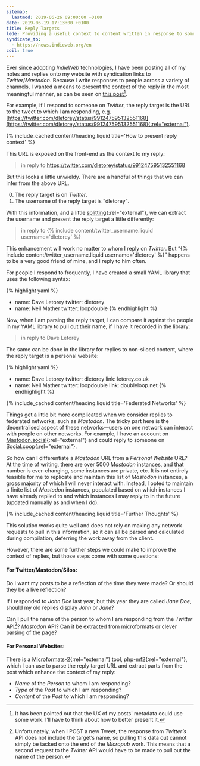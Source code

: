 ```yaml
---
sitemap:
  lastmod: 2019-06-26 09:00:00 +0100
date: 2019-06-19 17:13:00 +0100
title: Reply Targets
lede: Providing a useful context to content written in response to someone else's blog post, tweet, toot, etc. helps a reader to understand the conversational nature of these back-and-forths. What abstractions can we make to the data that holds these reply targets, and how can those abstractions make for a richer reading experience and for a leaner publishing workflow?
syndicate_to:
  - https://news.indieweb.org/en
coil: true
---
```


Ever since adopting *IndieWeb* technologies, I have been posting all of my notes and replies onto my website with syndication links to *Twitter*/*Mastodon*. Because I write responses to people across a variety of channels, I wanted a means to present the context of the reply in the most meaningful manner, as can be seen on [this post](/note/1525182719)[^1].

For example, if I respond to someone on *Twitter*, the reply target is the URL to the tweet to which I am responding, e.g. [https://twitter.com/dletorey/status/991247595132551168](https://twitter.com/dletorey/status/991247595132551168){:rel="external"}.


{% include_cached content/heading.liquid title='How to present reply context' %}

This URL is exposed on the front-end as the context to my reply:

> in reply to https://twitter.com/dletorey/status/991247595132551168

But this looks a little unwieldy. There are a handful of things that we can infer from the above URL.

0. The reply target is on *Twitter*.
0. The username of the reply target is <q>dletorey</q>.

With this information, and a little [splitting](https://shopify.github.io/liquid/filters/split/){:rel="external"}, we can extract the username and present the reply target a little differently:

> in reply to {% include content/twitter_username.liquid username='dletorey' %}

This enhancement will work no matter to whom I reply on *Twitter*. But <q>{% include content/twitter_username.liquid username='dletorey' %}</q> happens to be a very good friend of mine, and I reply to him often.

For people I respond to frequently, I have created a small YAML library that uses the following syntax:

{% highlight yaml %}
- name: Dave Letorey
  twitter: dletorey
- name: Neil Mather
  twitter: loopdouble
{% endhighlight %}

Now, when I am parsing the reply target, I can compare it against the people in my YAML library to pull out their name, if I have it recorded in the library:

> in reply to Dave Letorey

The same can be done in the library for replies to non-siloed content, where the reply target is a personal website:

{% highlight yaml %}
- name: Dave Letorey
  twitter: dletorey
  link: letorey.co.uk
- name: Neil Mather
  twitter: loopdouble
  link: doubleloop.net
{% endhighlight %}


{% include_cached content/heading.liquid title='Federated Networks' %}

Things get a little bit more complicated when we consider replies to federated networks, such as *Mastodon*. The tricky part here is the decentralised aspect of these networks—users on one network can interact with people on other networks. For example, I have an account on [Mastodon.social](https://mastodon.social/){:rel="external"} and could reply to someone on [Social.coop](https://social.coop/){:rel="external"}.

So how can I differentiate a *Mastodon* URL from a *Personal Website* URL? At the time of writing, there are over 5000 *Mastodon* instances, and that number is ever-changing, some instances are private, etc. It is not entirely feasible for me to replicate and maintain this list of *Mastodon* instances, a gross majority of which I will never interact with. Instead, I opted to maintain a finite list of *Mastodon* instances, populated based on which instances I have already replied to and which instances I may reply to in the future (updated manually as and when I do).


{% include_cached content/heading.liquid title='Further Thoughts' %}

This solution works quite well and does not rely on making any network requests to pull in this information, so it can all be parsed and calculated during compilation, deferring the work away from the client.

However, there are some further steps we could make to improve the context of replies, but those steps come with some questions:

#### For Twitter/Mastodon/Silos:

Do I want my posts to be a reflection of the time they were made? Or should they be a live reflection?

If I responded to *John Doe* last year, but this year they are called *Jane Doe*, should my old replies display *John* or *Jane*?

Can I pull the name of the person to whom I am responding from the *Twitter* API[^2]? *Mastodon* API? Can it be extracted from microformats or clever parsing of the page?

#### For Personal Websites:

There is a [Microformats-2](http://microformats.org/wiki/microformats-2){:rel="external"} tool, [php-mf2](https://github.com/microformats/php-mf2){:rel="external"}, which I can use to parse the reply target URL and extract parts from the post which enhance the context of my reply:

- *Name* of the *Person* to whom I am responding?
- *Type* of the *Post* to which I am responding?
- *Content* of the *Post* to which I am responding?

[^1]: It has been pointed out that the UX of my posts' metadata could use some work. I’ll have to think about how to better present it.
[^2]: Unfortunately, when I POST a new Tweet, the response from *Twitter’s* API does not include the target’s name, so pulling this data out cannot simply be tacked onto the end of the *Micropub* work. This means that a second request to the *Twitter* API would have to be made to pull out the name of the person.
